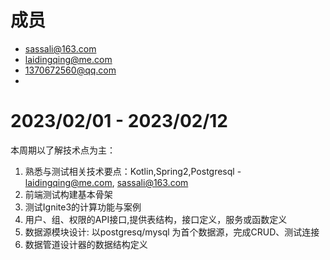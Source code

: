 # 成员

* sassali@163.com
* laidingqing@me.com
* 1370672560@qq.com
* 

# 2023/02/01 - 2023/02/12

本周期以了解技术点为主：

1. 熟悉与测试相关技术要点：Kotlin,Spring2,Postgresql - laidingqing@me.com, sassali@163.com
2. 前端测试构建基本骨架
3. 测试Ignite3的计算功能与案例
4. 用户、组、权限的API接口,提供表结构，接口定义，服务或函数定义
5. 数据源模块设计: 以postgresq/mysql 为首个数据源，完成CRUD、测试连接
6. 数据管道设计器的数据结构定义


